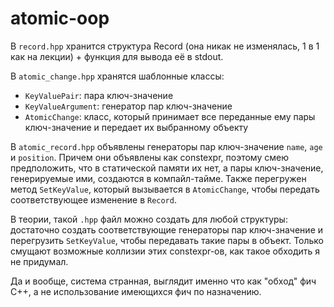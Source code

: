 # atomic-oop

В `record.hpp` хранится структура Record (она никак не изменялась, 1 в 1 как на лекции) + функция для вывода её в stdout.

В `atomic_change.hpp` хранятся шаблонные классы:
* `KeyValuePair`: пара ключ-значение
* `KeyValueArgument`: генератор пар ключ-значение
* `AtomicChange`: класс, который принимает все переданные ему пары ключ-значение и передает их выбранному объекту

В `atomic_record.hpp` объявлены генераторы пар ключ-значение `name`, `age` и `position`. Причем они объявлены как constexpr, поэтому смею предположить, что в статической памяти их нет, а пары ключ-значение, генерируемые ими, создаются в компайл-тайме. Также перегружен метод `SetKeyValue`, который вызывается в `AtomicChange`, чтобы передать соответствующее изменение в `Record`.

В теории, такой `.hpp` файл можно создать для любой структуры: достаточно создать соответствующие генераторы пар ключ-значение и перегрузить `SetKeyValue`, чтобы передавать такие пары в объект. Только смущают возможные коллизии этих constexpr-ов, как такое обходить я не придумал.

Да и вообще, система странная, выглядит именно что как "обход" фич С++, а не использование имеющихся фич по назначению.
